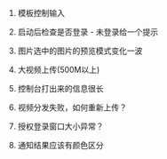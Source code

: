 1. 模板控制输入
2. 启动后检查是否登录 - 未登录给一个提示
3. 图片选中的图片的预览模式变化一波
4. 大视频上传(500M以上)

5. 控制台打出来的信息很长
6. 视频分发失败，如何重新上传？
7. 授权登录窗口大小异常？
8. 通知结果应该有颜色区分
